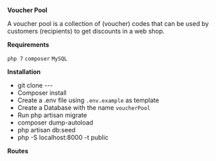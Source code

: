 **Voucher Pool**
 
 A voucher pool is a collection of (voucher) codes that can be used by customers (recipients) to get discounts in a web shop.

**Requirements**

`php 7` `composer` `MySQL` 

**Installation**
* git clone ---
* Composer install
* Create a .env file  using `.env.example` as template
* Create a Database with the name `voucherPool`
* Run php artisan migrate  
* composer dump-autoload
* php artisan db:seed
* php -S localhost:8000 -t public

**Routes**
